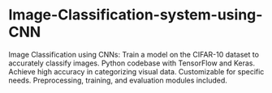 # Image-Classification-system-using-CNN
Image Classification using CNNs: Train a model on the CIFAR-10 dataset to accurately classify images. Python codebase with TensorFlow and Keras. Achieve high accuracy in categorizing visual data. Customizable for specific needs. Preprocessing, training, and evaluation modules included. 
